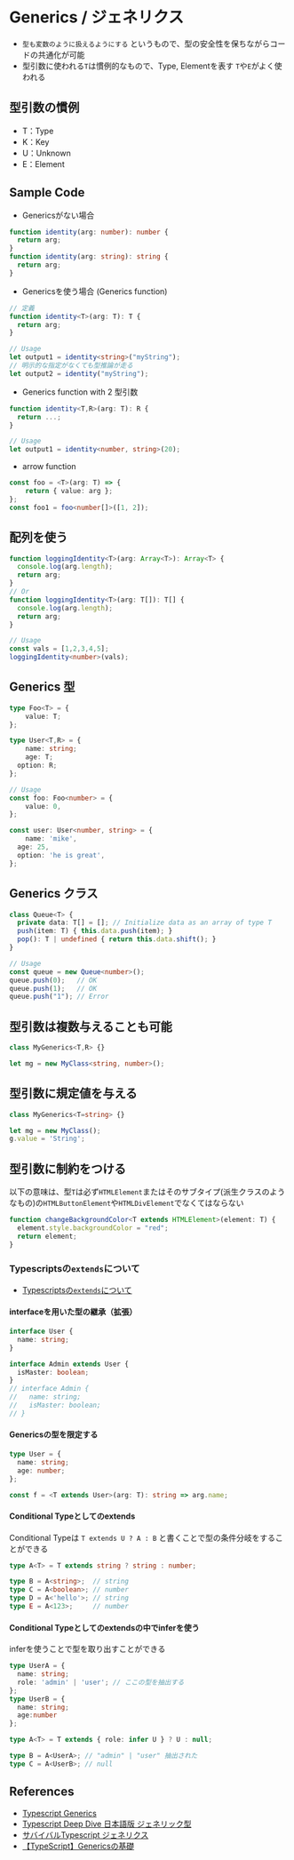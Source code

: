 # Generics / ジェネリクス
- `型も変数のように扱えるようにする` というもので、型の安全性を保ちながらコードの共通化が可能
- 型引数に使われる`T`は慣例的なもので、Type, Elementを表す `T`や`E`がよく使われる

## 型引数の慣例
- T：Type
- K：Key
- U：Unknown
- E：Element

## Sample Code
- Genericsがない場合
```ts
function identity(arg: number): number {
  return arg;
}
function identity(arg: string): string {
  return arg;
}
```

- Genericsを使う場合 (Generics function)
```ts
// 定義
function identity<T>(arg: T): T {
  return arg;
}

// Usage
let output1 = identity<string>("myString");
// 明示的な指定がなくても型推論が走る
let output2 = identity("myString");
```
- Generics function with 2 型引数
```ts
function identity<T,R>(arg: T): R {
  return ...;
}

// Usage
let output1 = identity<number, string>(20);
```
- arrow function
```ts
const foo = <T>(arg: T) => {
	return { value: arg };
};
const foo1 = foo<number[]>([1, 2]);
```


## 配列を使う
```ts
function loggingIdentity<T>(arg: Array<T>): Array<T> {
  console.log(arg.length);
  return arg;
}
// Or
function loggingIdentity<T>(arg: T[]): T[] {
  console.log(arg.length);
  return arg;
}

// Usage
const vals = [1,2,3,4,5];
loggingIdentity<number>(vals);
```

## Generics 型
```ts
type Foo<T> = {
	value: T;
};

type User<T,R> = {
	name: string;
	age: T;
  option: R;
};

// Usage
const foo: Foo<number> = {
	value: 0,
};

const user: User<number, string> = {
	name: 'mike',
  age: 25,
  option: 'he is great',
};

```

## Generics クラス
```ts
class Queue<T> {
  private data: T[] = []; // Initialize data as an array of type T
  push(item: T) { this.data.push(item); }
  pop(): T | undefined { return this.data.shift(); }
}

// Usage
const queue = new Queue<number>();
queue.push(0);   // OK
queue.push(1);   // OK
queue.push("1"); // Error
```

## 型引数は複数与えることも可能
```ts
class MyGenerics<T,R> {}

let mg = new MyClass<string, number>();
```

## 型引数に規定値を与える
```ts
class MyGenerics<T=string> {}

let mg = new MyClass();
g.value = 'String';
```

## 型引数に制約をつける
以下の意味は、型`T`は必ず`HTMLElement`またはそのサブタイプ(派生クラスのようなもの)の`HTMLButtonElement`や`HTMLDivElement`でなくてはならない

```ts
function changeBackgroundColor<T extends HTMLElement>(element: T) {
  element.style.backgroundColor = "red";
  return element;
}
```

### Typescriptsの`extends`について
- [Typescriptsの`extends`について](https://zenn.dev/nbr41to/articles/7d2e7c4e31c54c)

#### interfaceを用いた型の継承（拡張）
```ts
interface User {
  name: string;
}

interface Admin extends User {
  isMaster: boolean;
}
// interface Admin {
//   name: string;
//   isMaster: boolean;
// }
```

#### Genericsの型を限定する
```ts
type User = {
  name: string;
  age: number;
};

const f = <T extends User>(arg: T): string => arg.name;
```

#### Conditional Typeとしてのextends
Conditional Typeは `T extends U ? A : B` と書くことで型の条件分岐をすることができる

```ts
type A<T> = T extends string ? string : number;

type B = A<string>;  // string
type C = A<boolean>; // number
type D = A<'hello'>; // string
type E = A<123>;     // number
```

#### Conditional Typeとしてのextendsの中でinferを使う
inferを使うことで型を取り出すことができる

```ts
type UserA = {
  name: string;
  role: 'admin' | 'user'; // ここの型を抽出する
};
type UserB = {
  name: string;
  age:number
};

type A<T> = T extends { role: infer U } ? U : null;

type B = A<UserA>; // "admin" | "user" 抽出された
type C = A<UserB>; // null
```

## References
- [Typescript Generics](https://www.typescriptlang.org/docs/handbook/2/generics.html)
- [Typescript Deep Dive 日本語版 ジェネリック型](https://typescript-jp.gitbook.io/deep-dive/type-system/generics)
- [サバイバルTypescript ジェネリクス](https://typescriptbook.jp/reference/generics)
- [【TypeScript】Genericsの基礎](https://zenn.dev/miz_dev/articles/1519a995ae306a)
